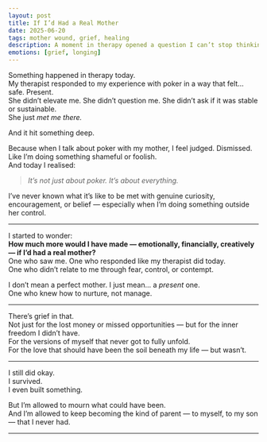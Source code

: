 ```yaml
---
layout: post
title: If I’d Had a Real Mother
date: 2025-06-20
tags: mother wound, grief, healing
description: A moment in therapy opened a question I can’t stop thinking about — how different would my life have been if I’d had a real mother?
emotions: [grief, longing]
---
```


Something happened in therapy today.  
My therapist responded to my experience with poker in a way that felt… safe. Present.  
She didn’t elevate me. She didn’t question me. She didn’t ask if it was stable or sustainable.  
She just *met me there.*

And it hit something deep.

Because when I talk about poker with my mother, I feel judged. Dismissed. Like I’m doing something shameful or foolish.  
And today I realised:  
> *It’s not just about poker. It’s about everything.*  

I’ve never known what it’s like to be met with genuine curiosity, encouragement, or belief — especially when I’m doing something outside her control.

---

I started to wonder:  
**How much more would I have made — emotionally, financially, creatively — if I’d had a real mother?**  
One who saw me. One who responded like my therapist did today.  
One who didn’t relate to me through fear, control, or contempt.

I don’t mean a perfect mother. I just mean… a *present* one.  
One who knew how to nurture, not manage.

---

There’s grief in that.  
Not just for the lost money or missed opportunities — but for the inner freedom I didn’t have.  
For the versions of myself that never got to fully unfold.  
For the love that should have been the soil beneath my life — but wasn’t.

---

I still did okay.  
I survived.  
I even built something.

But I’m allowed to mourn what could have been.  
And I’m allowed to keep becoming the kind of parent — to myself, to my son — that I never had.

---